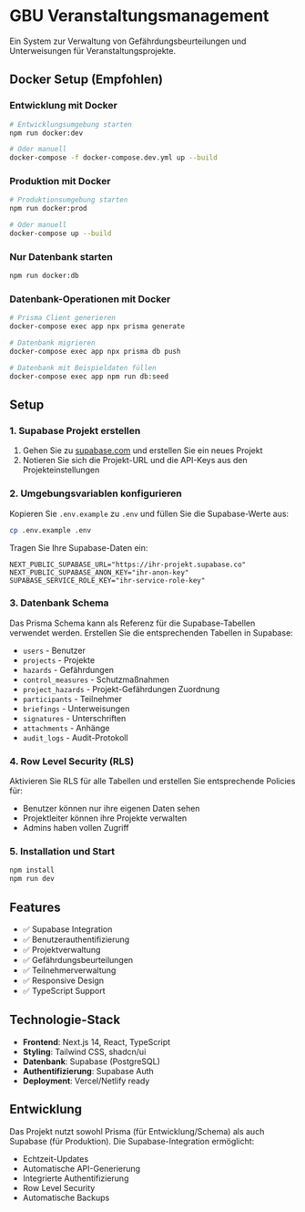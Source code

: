# GBU Veranstaltungsmanagement

Ein System zur Verwaltung von Gefährdungsbeurteilungen und Unterweisungen für Veranstaltungsprojekte.

## Docker Setup (Empfohlen)

### Entwicklung mit Docker

```bash
# Entwicklungsumgebung starten
npm run docker:dev

# Oder manuell
docker-compose -f docker-compose.dev.yml up --build
```

### Produktion mit Docker

```bash
# Produktionsumgebung starten
npm run docker:prod

# Oder manuell
docker-compose up --build
```

### Nur Datenbank starten

```bash
npm run docker:db
```

### Datenbank-Operationen mit Docker

```bash
# Prisma Client generieren
docker-compose exec app npx prisma generate

# Datenbank migrieren
docker-compose exec app npx prisma db push

# Datenbank mit Beispieldaten füllen
docker-compose exec app npm run db:seed
```

## Setup

### 1. Supabase Projekt erstellen

1. Gehen Sie zu [supabase.com](https://supabase.com) und erstellen Sie ein neues Projekt
2. Notieren Sie sich die Projekt-URL und die API-Keys aus den Projekteinstellungen

### 2. Umgebungsvariablen konfigurieren

Kopieren Sie `.env.example` zu `.env` und füllen Sie die Supabase-Werte aus:

```bash
cp .env.example .env
```

Tragen Sie Ihre Supabase-Daten ein:
```
NEXT_PUBLIC_SUPABASE_URL="https://ihr-projekt.supabase.co"
NEXT_PUBLIC_SUPABASE_ANON_KEY="ihr-anon-key"
SUPABASE_SERVICE_ROLE_KEY="ihr-service-role-key"
```

### 3. Datenbank Schema

Das Prisma Schema kann als Referenz für die Supabase-Tabellen verwendet werden. Erstellen Sie die entsprechenden Tabellen in Supabase:

- `users` - Benutzer
- `projects` - Projekte
- `hazards` - Gefährdungen
- `control_measures` - Schutzmaßnahmen
- `project_hazards` - Projekt-Gefährdungen Zuordnung
- `participants` - Teilnehmer
- `briefings` - Unterweisungen
- `signatures` - Unterschriften
- `attachments` - Anhänge
- `audit_logs` - Audit-Protokoll

### 4. Row Level Security (RLS)

Aktivieren Sie RLS für alle Tabellen und erstellen Sie entsprechende Policies für:
- Benutzer können nur ihre eigenen Daten sehen
- Projektleiter können ihre Projekte verwalten
- Admins haben vollen Zugriff

### 5. Installation und Start

```bash
npm install
npm run dev
```

## Features

- ✅ Supabase Integration
- ✅ Benutzerauthentifizierung
- ✅ Projektverwaltung
- ✅ Gefährdungsbeurteilungen
- ✅ Teilnehmerverwaltung
- ✅ Responsive Design
- ✅ TypeScript Support

## Technologie-Stack

- **Frontend**: Next.js 14, React, TypeScript
- **Styling**: Tailwind CSS, shadcn/ui
- **Datenbank**: Supabase (PostgreSQL)
- **Authentifizierung**: Supabase Auth
- **Deployment**: Vercel/Netlify ready

## Entwicklung

Das Projekt nutzt sowohl Prisma (für Entwicklung/Schema) als auch Supabase (für Produktion). Die Supabase-Integration ermöglicht:

- Echtzeit-Updates
- Automatische API-Generierung  
- Integrierte Authentifizierung
- Row Level Security
- Automatische Backups